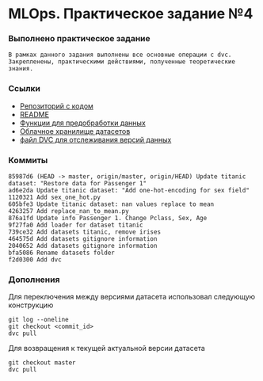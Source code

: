 # MLOps. Практическое задание №4


### Выполнено практическое задание
    В рамках данного задания выполнены все основные операции с dvc. 
    Закрепленены, практическими действиями, полученные теоретические знания.

### Ссылки
- [Репозиторий с кодом](https://github.com/nocsland/urfu_mlops/tree/master/lab4)
- [README](https://github.com/nocsland/urfu_mlops/blob/master/lab4/README.md)
- [Функции для предобработки данных](https://github.com/nocsland/urfu_mlops/tree/master/lab4/src)
- [Облачное хранилище датасетов](https://drive.google.com/drive/folders/1kn2TH2myV6_gXmE1dFD76KoezClE1ygp?usp=sharing)
- [файл DVC для отслеживания версий данных](https://github.com/nocsland/urfu_mlops/blob/master/lab4/datasets.dvc)

### Коммиты
```
85987d6 (HEAD -> master, origin/master, origin/HEAD) Update titanic dataset: "Restore data for Passenger 1"
ad6e2da Update titanic dataset: "Add one-hot-encoding for sex field"
1120321 Add sex_one_hot.py
605bfe3 Update titanic dataset: nan values replace to mean
4263257 Add replace_nan_to_mean.py
876a1fd Update info Passenger 1. Change Pclass, Sex, Age
9f27fa0 Add loader for dataset titanic
739ce32 Add datasets titanic, remove irises
464575d Add datasets gitignore information
2040652 Add datasets gitignore information
bfa5086 Rename datasets folder
f2d0300 Add dvc
```
### Дополнения
Для переключения между версиями датасета использовал следующую конструкцию
```
git log --oneline
git checkout <commit_id>
dvc pull
```
Для возвращения к текущей актуальной версии датасета
```
git checkout master
dvc pull
```
